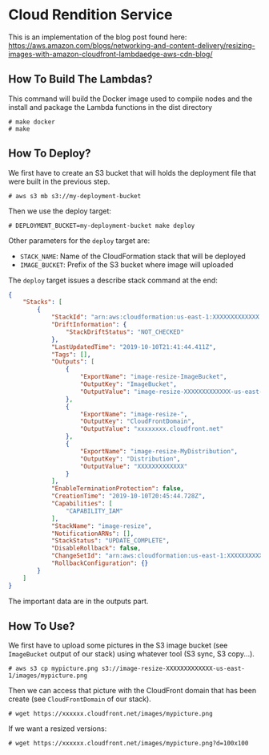 Cloud Rendition Service
=======================


This is an implementation of the blog post found here: https://aws.amazon.com/blogs/networking-and-content-delivery/resizing-images-with-amazon-cloudfront-lambdaedge-aws-cdn-blog/


How To Build The Lambdas?
-------------------------
This command will build the Docker image used to compile nodes and the install and package the Lambda functions in the dist directory

```console
# make docker
# make
```


How To Deploy?
--------------

We first have to create an S3 bucket that will holds the deployment file that were built in the previous step.

```console
# aws s3 mb s3://my-deployment-bucket
```

Then we use the deploy target:
```console
# DEPLOYMENT_BUCKET=my-deployment-bucket make deploy
```

Other parameters for the `deploy` target are:

 * `STACK_NAME`: Name of the CloudFormation stack that will be deployed
 * `IMAGE_BUCKET`: Prefix of the S3 bucket where image will uploaded

The `deploy` target issues a describe stack command at the end:

```json
{
    "Stacks": [
        {
            "StackId": "arn:aws:cloudformation:us-east-1:XXXXXXXXXXXXX:stack/image-resize/aaaaaaaaaaaaaa",
            "DriftInformation": {
                "StackDriftStatus": "NOT_CHECKED"
            },
            "LastUpdatedTime": "2019-10-10T21:41:44.411Z",
            "Tags": [],
            "Outputs": [
                {
                    "ExportName": "image-resize-ImageBucket",
                    "OutputKey": "ImageBucket",
                    "OutputValue": "image-resize-XXXXXXXXXXXXX-us-east-1"
                },
                {
                    "ExportName": "image-resize-",
                    "OutputKey": "CloudFrontDomain",
                    "OutputValue": "xxxxxxxx.cloudfront.net"
                },
                {
                    "ExportName": "image-resize-MyDistribution",
                    "OutputKey": "Distribution",
                    "OutputValue": "XXXXXXXXXXXXX"
                }
            ],
            "EnableTerminationProtection": false,
            "CreationTime": "2019-10-10T20:45:44.728Z",
            "Capabilities": [
                "CAPABILITY_IAM"
            ],
            "StackName": "image-resize",
            "NotificationARNs": [],
            "StackStatus": "UPDATE_COMPLETE",
            "DisableRollback": false,
            "ChangeSetId": "arn:aws:cloudformation:us-east-1:XXXXXXXXXXXXX:changeSet/awscli-cloudformation-package-deploy-xxxxxx",
            "RollbackConfiguration": {}
        }
    ]
}
```

The important data are in the outputs part.

How To Use?
-----------

We first have to upload some pictures in the S3 image bucket (see `ImageBucket` output of our stack) using whatever tool (S3 sync, S3 copy...).

```console
# aws s3 cp mypicture.png s3://image-resize-XXXXXXXXXXXXX-us-east-1/images/mypicture.png
```

Then we can access that picture with the CloudFront domain that has been create (see `CloudFrontDomain` of our stack).

```console
# wget https://xxxxxx.cloudfront.net/images/mypicture.png
```

If we want a resized versions:

```console
# wget https://xxxxxx.cloudfront.net/images/mypicture.png?d=100x100
```



